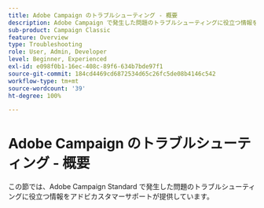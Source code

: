 ```yaml
---
title: Adobe Campaign のトラブルシューティング - 概要
description: Adobe Campaign で発生した問題のトラブルシューティングに役立つ情報をご紹介します。
sub-product: Campaign Classic
feature: Overview
type: Troubleshooting
role: User, Admin, Developer
level: Beginner, Experienced
exl-id: e098f0b1-16ec-408c-89f6-634b7bde97f1
source-git-commit: 184cd4469cd6872534d65c26fc5de08b4146c542
workflow-type: tm+mt
source-wordcount: '39'
ht-degree: 100%

---
```


# Adobe Campaign のトラブルシューティング - 概要

この節では、Adobe Campaign Standard で発生した問題のトラブルシューティングに役立つ情報をアドビカスタマーサポートが提供しています。
